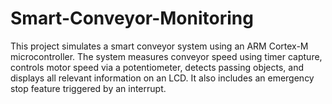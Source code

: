 # Smart-Conveyor-Monitoring
This project simulates a smart conveyor system using an ARM Cortex-M microcontroller. The  system measures conveyor speed using timer capture, controls motor speed via a  potentiometer, detects passing objects, and displays all relevant information on an LCD. It also  includes an emergency stop feature triggered by an interrupt. 
